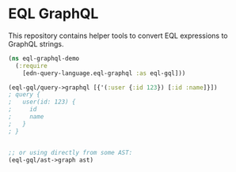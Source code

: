 # EQL GraphQL

This repository contains helper tools to convert EQL expressions to GraphQL strings.

```clojure
(ns eql-graphql-demo
  (:require
    [edn-query-language.eql-graphql :as eql-gql]))

(eql-gql/query->graphql [{'(:user {:id 123}) [:id :name]}])
; query {
;   user(id: 123) {
;     id
;     name
;   }
; }


;; or using directly from some AST:
(eql-gql/ast->graph ast)
```
